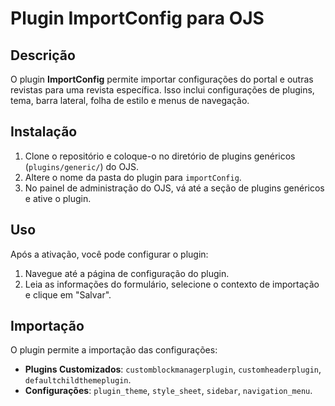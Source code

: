 # Plugin ImportConfig para OJS

## Descrição

O plugin **ImportConfig** permite importar configurações do portal e outras revistas para uma revista específica. Isso inclui configurações de plugins, tema, barra lateral, folha de estilo e menus de navegação.

## Instalação

1. Clone o repositório e coloque-o no diretório de plugins genéricos (`plugins/generic/`) do OJS.
2. Altere o nome da pasta do plugin para `importConfig`.
3. No painel de administração do OJS, vá até a seção de plugins genéricos e ative o plugin.

## Uso

Após a ativação, você pode configurar o plugin:

1. Navegue até a página de configuração do plugin.
2. Leia as informações do formulário, selecione o contexto de importação e clique em "Salvar".

## Importação

O plugin permite a importação das configurações:
- **Plugins Customizados**: `customblockmanagerplugin`, `customheaderplugin`, `defaultchildthemeplugin`.
- **Configurações**: `plugin_theme`, `style_sheet`, `sidebar`, `navigation_menu`.
